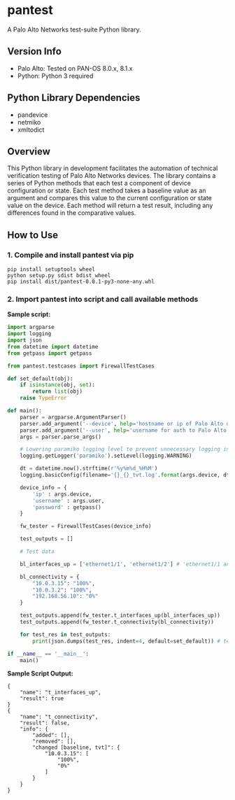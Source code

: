 # pantest

A Palo Alto Networks test-suite Python library.

## Version Info

- Palo Alto: Tested on PAN-OS 8.0.x, 8.1.x
- Python: Python 3 required

## Python Library Dependencies

- pandevice
- netmiko
- xmltodict

## Overview

This Python library in development facilitates the automation of technical verification testing of Palo Alto Networks devices. The library contains a series of Python methods that each test a component of device configuration or state. Each test method takes a baseline value as an argument and compares this value to the current configuration or state value on the device. Each method will return a test result, including any differences found in the comparative values.

## How to Use

### 1. Compile and install pantest via pip

```
pip install setuptools wheel
python setup.py sdist bdist_wheel
pip install dist/pantest-0.0.1-py3-none-any.whl
```

### 2. Import pantest into script and call available methods

**Sample script:**

```python
import argparse
import logging
import json
from datetime import datetime
from getpass import getpass

from pantest.testcases import FirewallTestCases

def set_default(obj):
    if isinstance(obj, set):
        return list(obj)
    raise TypeError

def main():
    parser = argparse.ArgumentParser()
    parser.add_argument('--device', help='hostname or ip of Palo Alto device', required=True)
    parser.add_argument('--user', help='username for auth to Palo Alto device', required=True)
    args = parser.parse_args()

    # Lowering paramiko logging level to prevent unnecessary logging in main log file
    logging.getLogger('paramiko').setLevel(logging.WARNING)

    dt = datetime.now().strftime(r'%y%m%d_%H%M')
    logging.basicConfig(filename='{}_{}_tvt.log'.format(args.device, dt), level=logging.INFO)

    device_info = {
        'ip' : args.device,
        'username' : args.user,
        'password' : getpass()
    }

    fw_tester = FirewallTestCases(device_info)

    test_outputs = []

    # Test data

    bl_interfaces_up = ['ethernet1/1', 'ethernet1/2'] # 'ethernet1/1 and 'ethernet1/2' were interfaces up in baseline tvt

    bl_connectivity = {
        "10.0.3.15": "100%",
        "10.0.3.2": "100%",
        "192.168.56.10": "0%"
    }

    test_outputs.append(fw_tester.t_interfaces_up(bl_interfaces_up))
    test_outputs.append(fw_tester.t_connectivity(bl_connectivity))

    for test_res in test_outputs:
        print(json.dumps(test_res, indent=4, default=set_default)) # test_res is a dictionary containing test results

if __name__ == '__main__':
    main()
```

**Sample Script Output:**

```
{
    "name": "t_interfaces_up",
    "result": true
}
{
    "name": "t_connectivity",
    "result": false,
    "info": {
        "added": [],
        "removed": [],
        "changed [baseline, tvt]": {
            "10.0.3.15": [
                "100%",
                "0%"
            ]
        }
    }
}
```
